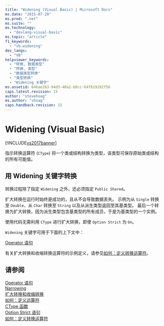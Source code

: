 ```yaml
---
title: "Widening (Visual Basic) | Microsoft Docs"
ms.date: "2015-07-20"
ms.prod: ".net"
ms.suite: ""
ms.technology: 
  - "devlang-visual-basic"
ms.topic: "article"
f1_keywords: 
  - "vb.widening"
dev_langs: 
  - "VB"
helpviewer_keywords: 
  - "转换, 数据类型"
  - "转换, 类型"
  - "数据类型转换"
  - "类型转换"
  - "Widening 关键字"
ms.assetid: 646ae263-94d3-40a2-b0cc-64f619292f56
caps.latest.revision: 15
author: "stevehoag"
ms.author: "shoag"
caps.handback.revision: 15
---
```

# Widening (Visual Basic)
[!INCLUDE[vs2017banner](../../../visual-basic/includes/vs2017banner.md)]

指示转换运算符 \(`CType`\) 将一个类或结构转换为类型，该类型可保存原始类或结构的所有可能值。  
  
## 用 Widening 关键字转换  
 转换过程除了指定 `Widening` 之外，还必须指定 `Public Shared`。  
  
 扩大转换在运行时始终是成功的，且从不会导致数据丢失。  示例为从 `Single` 转换至 `Double`、从 `Char` 转换至 `String` 以及从派生类型返回至其基类型。  最后一个转换为扩大转换，因为派生类型包含基类型的所有成员，于是为基类型的一个实例。  
  
 使用代码无需利用 `CType` 进行扩大转换，即使 `Option Strict` 为 `On`。  
  
 `Widening` 关键字可用于下面的上下文中：  
  
 [Operator 语句](../../../visual-basic/language-reference/statements/operator-statement.md)  
  
 有关扩大转换和收缩转换运算符的示例定义，请参见[如何：定义转换运算符](../../../visual-basic/programming-guide/language-features/procedures/how-to-define-a-conversion-operator.md)。  
  
## 请参阅  
 [Operator 语句](../../../visual-basic/language-reference/statements/operator-statement.md)   
 [Narrowing](../../../visual-basic/language-reference/modifiers/narrowing.md)   
 [扩大转换和收缩转换](../../../visual-basic/programming-guide/language-features/data-types/widening-and-narrowing-conversions.md)   
 [如何：定义运算符](../../../visual-basic/programming-guide/language-features/procedures/how-to-define-an-operator.md)   
 [CType 函数](../../../visual-basic/language-reference/functions/ctype-function.md)   
 [Option Strict 语句](../../../visual-basic/language-reference/statements/option-strict-statement.md)   
 [如何：定义转换运算符](../../../visual-basic/programming-guide/language-features/procedures/how-to-define-a-conversion-operator.md)